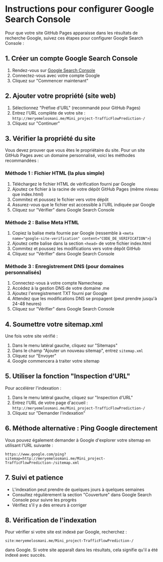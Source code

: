 # Instructions pour configurer Google Search Console

Pour que votre site GitHub Pages apparaisse dans les résultats de recherche Google, suivez ces étapes pour configurer Google Search Console :

## 1. Créer un compte Google Search Console

1. Rendez-vous sur [Google Search Console](https://search.google.com/search-console/about)
2. Connectez-vous avec votre compte Google
3. Cliquez sur "Commencer maintenant"

## 2. Ajouter votre propriété (site web)

1. Sélectionnez "Préfixe d'URL" (recommandé pour GitHub Pages)
2. Entrez l'URL complète de votre site : `http://meryemelosmani.me/Mini_project-TrafficFlowPrediction-/`
3. Cliquez sur "Continuer"

## 3. Vérifier la propriété du site

Vous devez prouver que vous êtes le propriétaire du site. Pour un site GitHub Pages avec un domaine personnalisé, voici les méthodes recommandées :

### Méthode 1 : Fichier HTML (la plus simple)

1. Téléchargez le fichier HTML de vérification fourni par Google
2. Ajoutez ce fichier à la racine de votre dépôt GitHub Pages (même niveau que index.html)
3. Commitez et poussez le fichier vers votre dépôt
4. Assurez-vous que le fichier est accessible à l'URL indiquée par Google
5. Cliquez sur "Vérifier" dans Google Search Console

### Méthode 2 : Balise Meta HTML

1. Copiez la balise meta fournie par Google (ressemble à `<meta name="google-site-verification" content="CODE_DE_VERIFICATION">`)
2. Ajoutez cette balise dans la section `<head>` de votre fichier index.html
3. Commitez et poussez les modifications vers votre dépôt GitHub
4. Cliquez sur "Vérifier" dans Google Search Console

### Méthode 3 : Enregistrement DNS (pour domaines personnalisés)

1. Connectez-vous à votre compte Namecheap
2. Accédez à la gestion DNS de votre domaine .me
3. Ajoutez l'enregistrement TXT fourni par Google
4. Attendez que les modifications DNS se propagent (peut prendre jusqu'à 24-48 heures)
5. Cliquez sur "Vérifier" dans Google Search Console

## 4. Soumettre votre sitemap.xml

Une fois votre site vérifié :

1. Dans le menu latéral gauche, cliquez sur "Sitemaps"
2. Dans le champ "Ajouter un nouveau sitemap", entrez `sitemap.xml`
3. Cliquez sur "Envoyer"
4. Google commencera à traiter votre sitemap

## 5. Utiliser la fonction "Inspection d'URL"

Pour accélérer l'indexation :

1. Dans le menu latéral gauche, cliquez sur "Inspection d'URL"
2. Entrez l'URL de votre page d'accueil : `http://meryemelosmani.me/Mini_project-TrafficFlowPrediction-/`
3. Cliquez sur "Demander l'indexation"

## 6. Méthode alternative : Ping Google directement

Vous pouvez également demander à Google d'explorer votre sitemap en utilisant l'URL suivante :

```
https://www.google.com/ping?sitemap=http://meryemelosmani.me/Mini_project-TrafficFlowPrediction-/sitemap.xml
```

## 7. Suivi et patience

- L'indexation peut prendre de quelques jours à quelques semaines
- Consultez régulièrement la section "Couverture" dans Google Search Console pour suivre les progrès
- Vérifiez s'il y a des erreurs à corriger

## 8. Vérification de l'indexation

Pour vérifier si votre site est indexé par Google, recherchez :

```
site:meryemelosmani.me/Mini_project-TrafficFlowPrediction-/
```

dans Google. Si votre site apparaît dans les résultats, cela signifie qu'il a été indexé avec succès.

